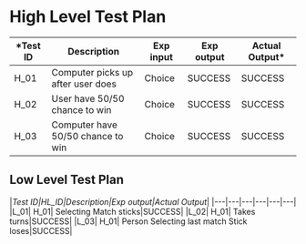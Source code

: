#  High Level Test Plan

|*Test ID|Description|Exp input|Exp output|Actual Output*|
|----|----|----|---|---|
|H_01| Computer picks up after user does|	Choice|SUCCESS|	SUCCESS
|H_02| User have 50/50 chance to win|	Choice|	SUCCESS|	SUCCESS
|H_03| Computer have 50/50 chance to win|	Choice|	SUCCESS|	SUCCESS

## Low Level Test Plan

|*Test ID|HL_ID|Description|Exp output|Actual Output*|
|---|---|---|---|---|---|
|L_01|	H_01|	Selecting Match sticks|SUCCESS|
|L_02|	H_01|	Takes turns|SUCCESS|
|L_03|	H_01|	Person Selecting last match Stick loses|SUCCESS|	

